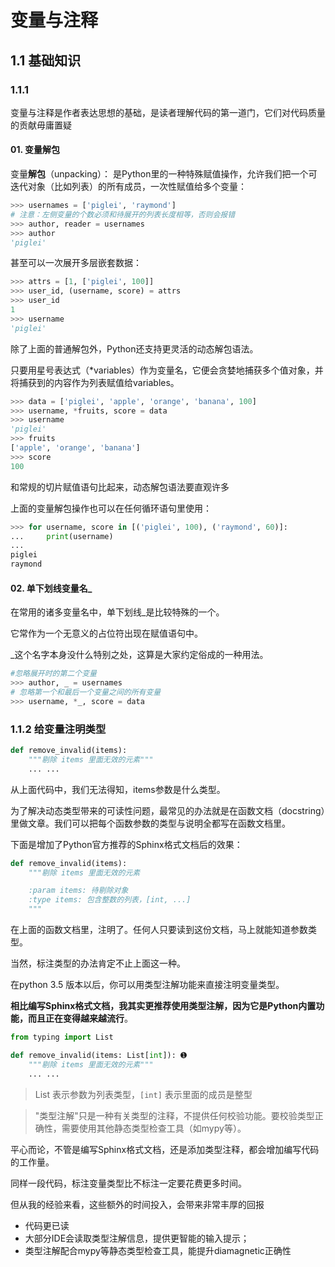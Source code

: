# 变量与注释

## 1.1 基础知识

### 1.1.1 

变量与注释是作者表达思想的基础，是读者理解代码的第一道门，它们对代码质量的贡献毋庸置疑

#### 01. 变量解包

变量**解包**（unpacking）： 是Python里的一种特殊赋值操作，允许我们把一个可迭代对象（比如列表）的所有成员，一次性赋值给多个变量：

```python
>>> usernames = ['piglei', 'raymond']
# 注意：左侧变量的个数必须和待展开的列表长度相等，否则会报错
>>> author, reader = usernames
>>> author
'piglei'
```

甚至可以一次展开多层嵌套数据：

```python
>>> attrs = [1, ['piglei', 100]]
>>> user_id, (username, score) = attrs
>>> user_id
1
>>> username
'piglei'
```

除了上面的普通解包外，Python还支持更灵活的动态解包语法。

只要用星号表达式（*variables）作为变量名，它便会贪婪地捕获多个值对象，并将捕获到的内容作为列表赋值给variables。

```python
>>> data = ['piglei', 'apple', 'orange', 'banana', 100]
>>> username, *fruits, score = data
>>> username
'piglei'
>>> fruits
['apple', 'orange', 'banana']
>>> score
100
```

和常规的切片赋值语句比起来，动态解包语法要直观许多

上面的变量解包操作也可以在任何循环语句里使用：

```python
>>> for username, score in [('piglei', 100), ('raymond', 60)]:
...     print(username)
...
piglei
raymond
```

#### 02. 单下划线变量名_

在常用的诸多变量名中，单下划线_是比较特殊的一个。

它常作为一个无意义的占位符出现在赋值语句中。

_这个名字本身没什么特别之处，这算是大家约定俗成的一种用法。

```python
#忽略展开时的第二个变量
>>> author, _ = usernames
# 忽略第一个和最后一个变量之间的所有变量
>>> username, *_, score = data
```

### 1.1.2 给变量注明类型

```python
def remove_invalid(items):
    """剔除 items 里面无效的元素"""
    ... ...
```

从上面代码中，我们无法得知，items参数是什么类型。

为了解决动态类型带来的可读性问题，最常见的办法就是在函数文档（docstring）里做文章。我们可以把每个函数参数的类型与说明全都写在函数文档里。

下面是增加了Python官方推荐的Sphinx格式文档后的效果：

```Python
def remove_invalid(items):
    """剔除 items 里面无效的元素

    :param items: 待剔除对象
    :type items: 包含整数的列表，[int, ...]
    """
```

在上面的函数文档里，注明了。任何人只要读到这份文档，马上就能知道参数类型。

当然，标注类型的办法肯定不止上面这一种。

在python 3.5 版本以后，你可以用类型注解功能来直接注明变量类型。

**相比编写Sphinx格式文档，我其实更推荐使用类型注解，因为它是Python内置功能，而且正在变得越来越流行**。

```Python
from typing import List

def remove_invalid(items: List[int]): ➊
    """剔除 items 里面无效的元素"""
    ... ...
```

> List 表示参数为列表类型，`[int]` 表示里面的成员是整型

> "类型注解"只是一种有关类型的注释，不提供任何校验功能。要校验类型正确性，需要使用其他静态类型检查工具（如mypy等）。
>


平心而论，不管是编写Sphinx格式文档，还是添加类型注释，都会增加编写代码的工作量。

同样一段代码，标注变量类型比不标注一定要花费更多时间。

但从我的经验来看，这些额外的时间投入，会带来非常丰厚的回报

- 代码更已读
- 大部分IDE会读取类型注解信息，提供更智能的输入提示；
- 类型注解配合mypy等静态类型检查工具，能提升diamagnetic正确性
